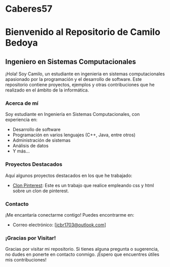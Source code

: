 # Caberes57
# Bienvenido al Repositorio de Camilo Bedoya

## Ingeniero en Sistemas Computacionales

¡Hola! Soy Camilo, un estudiante en ingenieria en sistemas computacionales apasionado por la programación y el desarrollo de software. Este repositorio contiene proyectos, ejemplos y otras contribuciones que he realizado en el ámbito de la informática.

### Acerca de mí

Soy estudiante en Ingeniería en Sistemas Computacionales, con experiencia en:

- Desarrollo de software
- Programación en varios lenguajes (C++, Java, entre otros)
- Administración de sistemas
- Análisis de datos
- Y más...

### Proyectos Destacados

Aquí algunos proyectos destacados en los que he trabajado:

- [Clon Pinterest](https://github.com/Cabere57/Clon-Pinterest.git): Este es un trabajo que realice empleando css y html sobre un clon de pinterest.

### Contacto

¡Me encantaría conectarme contigo! Puedes encontrarme en:

- Correo electrónico: [jcbr1703@outlook.com]

### ¡Gracias por Visitar!

Gracias por visitar mi repositorio. Si tienes alguna pregunta o sugerencia, no dudes en ponerte en contacto conmigo. ¡Espero que encuentres útiles mis contribuciones!

